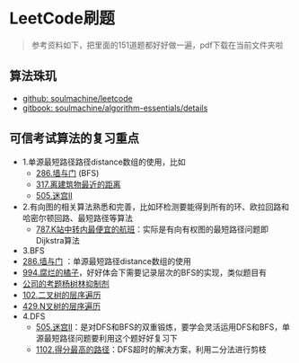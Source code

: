 # LeetCode刷题

> 参考资料如下，把里面的151道题都好好做一遍，pdf下载在当前文件夹啦

## 算法珠玑

+ [github: soulmachine/leetcode](https://github.com/soulmachine/leetcode)
+ [gitbook: soulmachine/algorithm-essentials/details](https://legacy.gitbook.com/book/soulmachine/algorithm-essentials/details)

## 可信考试算法的复习重点
+ 1.单源最短路径路径distance数组的使用，比如
  + [286.墙与门](https://leetcode-cn.com/problems/walls-and-gates/) (BFS)
  + [317.离建筑物最近的距离](https://leetcode-cn.com/problems/shortest-distance-from-all-buildings/)
  + [505.迷宫II](https://leetcode-cn.com/problems/the-maze-ii/)
+ 2.有向图的相关算法熟悉和完善，比如环检测要能得到所有的环、欧拉回路和哈密尔顿回路、最短路径等算法
  + [787.K站中转内最便宜的航班](https://leetcode-cn.com/problems/cheapest-flights-within-k-stops/)：实际是有向有权图的最短路径问题即Dijkstra算法
+ 3.BFS
 + [286.墙与门](https://leetcode-cn.com/problems/walls-and-gates/) ：单源最短路径distance数组的使用
 + [994.腐烂的橘子](https://leetcode-cn.com/problems/rotting-oranges/)，好好体会下需要记录层次的BFS的实现，类似题目有
  + [公司的考题杨树林抑制剂](T994_腐烂的橘子/类似公司的考题杨树林抑制剂.md)
  + [102.二叉树的层序遍历](https://leetcode-cn.com/problems/binary-tree-level-order-traversal/)
  + [429.N叉树的层序遍历](https://leetcode-cn.com/problems/n-ary-tree-level-order-traversal/)
+ 4.DFS
  + [505.迷宫II](https://leetcode-cn.com/problems/the-maze-ii/)：是对DFS和BFS的双重锻炼，要学会灵活运用DFS和BFS，单源最短路径问题要利用这个题好好复习下
  + [1102.得分最高的路径](https://leetcode-cn.com/problems/path-with-maximum-minimum-value/)：DFS超时的解决方案，利用二分法进行剪枝